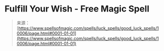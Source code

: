 <!--yml
category: 未分类
date: 2024-06-12 18:46:31
-->

# Fulfill Your Wish - Free Magic Spell

> 来源：[https://www.spellsofmagic.com/spells/luck_spells/good_luck_spells/10006/page.html#0001-01-01](https://www.spellsofmagic.com/spells/luck_spells/good_luck_spells/10006/page.html#0001-01-01)